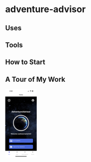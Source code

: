 # adventure-advisor

## Uses

## Tools

## How to Start

## A Tour of My Work



<img src="advisorImg/advisorHome.PNG" width="100" >

